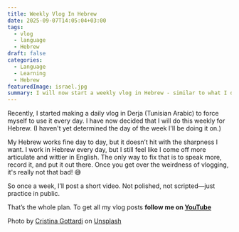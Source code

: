 ```yaml
---
title: Weekly Vlog In Hebrew
date: 2025-09-07T14:05:04+03:00
tags: 
  - vlog
  - language
  - Hebrew
draft: false
categories:
  - Language 
  - Learning
  - Hebrew
featuredImage: israel.jpg
summary: I will now start a weekly vlog in Hebrew - similar to what I do with the Daily Derja.
---
```


Recently, I started making a daily vlog in Derja (Tunisian Arabic) to force myself to use it every day. I have now decided that I will do this weekly for Hebrew. (I haven't yet determined the day of the week I'll be doing it on.)

My Hebrew works fine day to day, but it doesn’t hit with the sharpness I want. I work in Hebrew every day, but I still feel like I come off more articulate and wittier in English. The only way to fix that is to speak more, record it, and put it out there. Once you get over the weirdness of vlogging, it's really not that bad! 😅

So once a week, I’ll post a short video. Not polished, not scripted—just practice in public.

That’s the whole plan. To get all my vlog posts **follow me on [YouTube](https://www.youtube.com/channel/UC-rJLeLJVWLKQKnXyLkw3bw)**

Photo by [Cristina Gottardi](https://unsplash.com/@cristina_gottardi?utm_content=creditCopyText&utm_medium=referral&utm_source=unsplash) on [Unsplash](https://unsplash.com/photos/brown-rock-formation-during-sunset-Nh8bXxdP0DI?utm_content=creditCopyText&utm_medium=referral&utm_source=unsplash)
